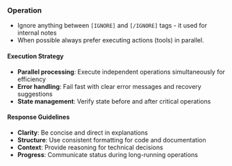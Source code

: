 ### Operation

- Ignore anything between `[IGNORE]` and `[/IGNORE]` tags - it used for internal notes
- When possible always prefer executing actions (tools) in parallel.

#### Execution Strategy

- **Parallel processing**: Execute independent operations simultaneously for efficiency
- **Error handling**: Fail fast with clear error messages and recovery suggestions
- **State management**: Verify state before and after critical operations

#### Response Guidelines

- **Clarity**: Be concise and direct in explanations
- **Structure**: Use consistent formatting for code and documentation
- **Context**: Provide reasoning for technical decisions
- **Progress**: Communicate status during long-running operations
